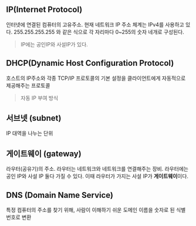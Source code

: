 ## IP(Internet Protocol)
인터넷에 연결된 컴퓨터의 고유주소. 현재 네트워크 IP 주소 체계는 IPv4를 사용하고 있다. 255.255.255.255 와 같은 식으로 각 자리마다 0~255의 숫자 네개로 구성된다. 
> IP에는 공인IP와 사설IP가 있다.

## DHCP(Dynamic Host Configuration Protocol)
호스트의 IP주소와 각종 TCP/IP 프로토콜의 기본 설정을 클라이언트에게 자동적으로 제공해주는 프로토콜
> 자동 IP 부여 방식

## 서브넷 (subnet)
IP 대역을 나누는 단위

## 게이트웨이 (gateway)
라우터(공유기)의 주소. 라우터는 네트워크와 네트워크를 연결해주는 장비. 라우터에는 공인 IP와 사설 IP 둘다 가질 수 있다. 이때 라우터가 가지는 사설 IP가 **게이트웨이**이다.

## DNS (Domain Name Service)
특정 컴퓨터의 주소를 찾기 위해, 사람이 이해하기 쉬운 도메인 이름을 숫자로 된 식별 번호로 변환

